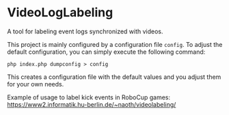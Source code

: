 # VideoLogLabeling
A tool for labeling event logs synchronized with videos.

This project is mainly configured by a configuration file `config`.
To adjust the default configuration, you can simply execute the following command:

```php index.php dumpconfig > config```

This creates a configuration file with the default values and you adjust them for your own needs.


Example of usage to label kick events in RoboCup games:
https://www2.informatik.hu-berlin.de/~naoth/videolabeling/